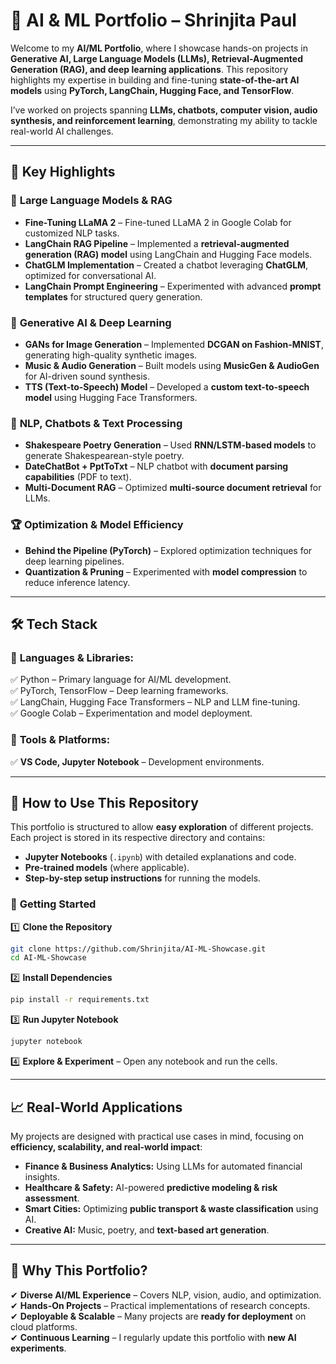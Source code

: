 # 🚀 AI & ML Portfolio – Shrinjita Paul  

Welcome to my **AI/ML Portfolio**, where I showcase hands-on projects in **Generative AI, Large Language Models (LLMs), Retrieval-Augmented Generation (RAG), and deep learning applications**. This repository highlights my expertise in building and fine-tuning **state-of-the-art AI models** using **PyTorch, LangChain, Hugging Face, and TensorFlow**.  

I’ve worked on projects spanning **LLMs, chatbots, computer vision, audio synthesis, and reinforcement learning**, demonstrating my ability to tackle real-world AI challenges.  

---

## 🌟 **Key Highlights**  

### 🧠 **Large Language Models & RAG**  
- **Fine-Tuning LLaMA 2** – Fine-tuned LLaMA 2 in Google Colab for customized NLP tasks.  
- **LangChain RAG Pipeline** – Implemented a **retrieval-augmented generation (RAG) model** using LangChain and Hugging Face models.  
- **ChatGLM Implementation** – Created a chatbot leveraging **ChatGLM**, optimized for conversational AI.  
- **LangChain Prompt Engineering** – Experimented with advanced **prompt templates** for structured query generation.  

### 🎨 **Generative AI & Deep Learning**  
- **GANs for Image Generation** – Implemented **DCGAN on Fashion-MNIST**, generating high-quality synthetic images.  
- **Music & Audio Generation** – Built models using **MusicGen & AudioGen** for AI-driven sound synthesis.  
- **TTS (Text-to-Speech) Model** – Developed a **custom text-to-speech model** using Hugging Face Transformers.  

### 🤖 **NLP, Chatbots & Text Processing**  
- **Shakespeare Poetry Generation** – Used **RNN/LSTM-based models** to generate Shakespearean-style poetry.  
- **DateChatBot + PptToTxt** – NLP chatbot with **document parsing capabilities** (PDF to text).  
- **Multi-Document RAG** – Optimized **multi-source document retrieval** for LLMs.  

### 🏆 **Optimization & Model Efficiency**  
- **Behind the Pipeline (PyTorch)** – Explored optimization techniques for deep learning pipelines.  
- **Quantization & Pruning** – Experimented with **model compression** to reduce inference latency.  

---

## 🛠 **Tech Stack**  
### 🔗 **Languages & Libraries:**  
✅ Python – Primary language for AI/ML development.  
✅ PyTorch, TensorFlow – Deep learning frameworks.  
✅ LangChain, Hugging Face Transformers – NLP and LLM fine-tuning.  
✅ Google Colab – Experimentation and model deployment.    

### 🔧 **Tools & Platforms:**  
✅ **VS Code, Jupyter Notebook** – Development environments.  

---

## 🚀 **How to Use This Repository**  
This portfolio is structured to allow **easy exploration** of different projects. Each project is stored in its respective directory and contains:  
- **Jupyter Notebooks** (`.ipynb`) with detailed explanations and code.  
- **Pre-trained models** (where applicable).  
- **Step-by-step setup instructions** for running the models.  

### 🔹 **Getting Started**  
1️⃣ **Clone the Repository**  
```bash
git clone https://github.com/Shrinjita/AI-ML-Showcase.git
cd AI-ML-Showcase
```
2️⃣ **Install Dependencies**  
```bash
pip install -r requirements.txt
```
3️⃣ **Run Jupyter Notebook**  
```bash
jupyter notebook
```
4️⃣ **Explore & Experiment** – Open any notebook and run the cells.  

---

## 📈 **Real-World Applications**  
My projects are designed with practical use cases in mind, focusing on **efficiency, scalability, and real-world impact**:  
- **Finance & Business Analytics:** Using LLMs for automated financial insights.  
- **Healthcare & Safety:** AI-powered **predictive modeling & risk assessment**.  
- **Smart Cities:** Optimizing **public transport & waste classification** using AI.  
- **Creative AI:** Music, poetry, and **text-based art generation**.  

---

## 📢 **Why This Portfolio?**  
✔ **Diverse AI/ML Experience** – Covers NLP, vision, audio, and optimization.  
✔ **Hands-On Projects** – Practical implementations of research concepts.  
✔ **Deployable & Scalable** – Many projects are **ready for deployment** on cloud platforms.  
✔ **Continuous Learning** – I regularly update this portfolio with **new AI experiments**.  
